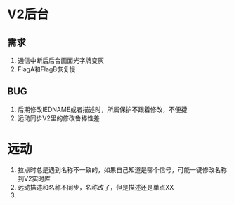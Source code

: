 # V2后台


## 需求
1. 通信中断后后台画面光字牌变灰
2. FlagA和FlagB恢复慢
## BUG
1. 后期修改IEDNAME或者描述时，所属保护不跟着修改，不便捷
2. 远动同步V2里的修改鲁棒性差


# 远动
1. 拉点时总是遇到名称不一致的，如果自己知道是哪个信号，可能一键修改名称到V2实时库
2. 远动描述和名称不同步，名称改了，但是描述还是单点XX
3. 